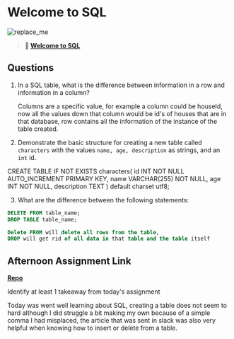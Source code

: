 # Welcome to SQL

![replace_me](https://codeworks.blob.core.windows.net/public/assets/img/illustrations/placeholder.svg)

> **📖 [Welcome to SQL](https://codeworksacademy.com/fs-student-guide/resources/wk11/01-MySQL-GettingStarted)**

## Questions

1. In a SQL table, what is the difference between information in a row and information in a column?

    Columns are a specific value, for example a column could be houseId, now all the values down that column would be id's of houses that are in that database, row contains all the information of the instance of the table created. 

2. Demonstrate the basic structure for creating a new table called `characters` with the values `name, age, description` as strings, and an `int` id.

CREATE TABLE
    IF NOT EXISTS characters(
        id INT NOT NULL AUTO_INCREMENT PRIMARY KEY,
        name VARCHAR(255) NOT NULL,
        age INT NOT NULL,
        description TEXT
    ) default charset utf8;

3. What are the difference between the following statements: 
```sql
DELETE FROM table_name;
DROP TABLE table_name;

Delete FROM will delete all rows from the table,
DROP will get rid of all data in that table and the table itself
```

## Afternoon Assignment Link

**[Repo](https://github.com/DiegoDomingu3z/<ASSIGNMENT_REPO>)**

Identify at least 1 takeaway from today's assignment

Today was went well learning about SQL, creating a table does not seem to hard although I did struggle a bit making my own because of a simple comma I had misplaced, the article that was sent in slack was also very helpful when knowing how to insert or delete from a table.

